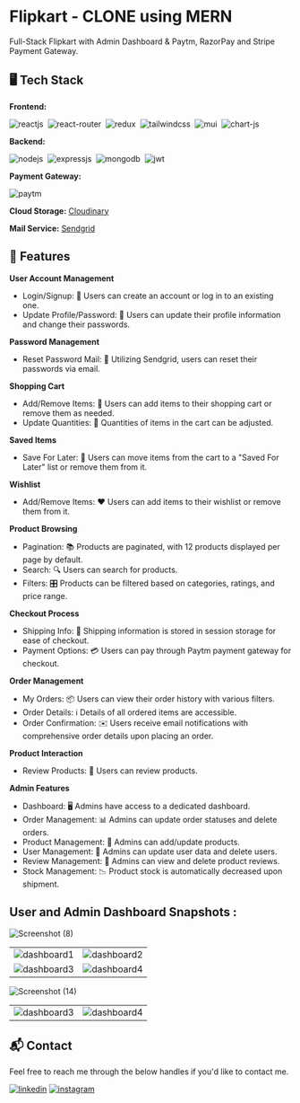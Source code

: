 # Flipkart - CLONE using MERN

Full-Stack Flipkart with Admin Dashboard & Paytm, RazorPay and Stripe Payment Gateway.

## 🖥️ Tech Stack

**Frontend:**

![reactjs](https://img.shields.io/badge/React-20232A?style=for-the-badge&logo=react&logoColor=61DAFB)&nbsp;
![react-router](https://img.shields.io/badge/React_Router-CA4245?style=for-the-badge&logo=react-router&logoColor=white)&nbsp;
![redux](https://img.shields.io/badge/Redux-593D88?style=for-the-badge&logo=redux&logoColor=white)&nbsp;
![tailwindcss](https://img.shields.io/badge/Tailwind_CSS-38B2AC?style=for-the-badge&logo=tailwind-css&logoColor=white)&nbsp;
![mui](https://img.shields.io/badge/Material--UI-0081CB?style=for-the-badge&logo=material-ui&logoColor=white)&nbsp;
![chart-js](https://img.shields.io/badge/Chart.js-FF6384?style=for-the-badge&logo=chartdotjs&logoColor=white)&nbsp;

**Backend:**

![nodejs](https://img.shields.io/badge/Node.js-43853D?style=for-the-badge&logo=node.js&logoColor=white)&nbsp;
![expressjs](https://img.shields.io/badge/Express.js-000000?style=for-the-badge&logo=express&logoColor=white)&nbsp;
![mongodb](https://img.shields.io/badge/MongoDB-4EA94B?style=for-the-badge&logo=mongodb&logoColor=white)&nbsp;
![jwt](https://img.shields.io/badge/JWT-000000?style=for-the-badge&logo=JSON%20web%20tokens&logoColor=white)&nbsp;

**Payment Gateway:**

![paytm](https://img.shields.io/badge/Paytm-002970?style=for-the-badge&logo=paytm&logoColor=00BAF2)

**Cloud Storage:** [Cloudinary](https://cloudinary.com/)

**Mail Service:** [Sendgrid](https://sendgrid.com/)

## 🚀 Features

**User Account Management**

- Login/Signup: 🚪 Users can create an account or log in to an existing one.
- Update Profile/Password: 🔐 Users can update their profile information and change their passwords.

**Password Management**

- Reset Password Mail: 📧 Utilizing Sendgrid, users can reset their passwords via email.

**Shopping Cart**

- Add/Remove Items: 🛒 Users can add items to their shopping cart or remove them as needed.
- Update Quantities: 🔢 Quantities of items in the cart can be adjusted.

**Saved Items**

- Save For Later: 💾 Users can move items from the cart to a "Saved For Later" list or remove them from it.

**Wishlist**

- Add/Remove Items: ❤️ Users can add items to their wishlist or remove them from it.

**Product Browsing**

- Pagination: 📚 Products are paginated, with 12 products displayed per page by default.
- Search: 🔍 Users can search for products.
- Filters: 🎛️ Products can be filtered based on categories, ratings, and price range.

**Checkout Process**

- Shipping Info: 🚚 Shipping information is stored in session storage for ease of checkout.
- Payment Options: 💳 Users can pay through Paytm payment gateway for checkout.

**Order Management**

- My Orders: 📦 Users can view their order history with various filters.
- Order Details: ℹ️ Details of all ordered items are accessible.
- Order Confirmation: ✉️ Users receive email notifications with comprehensive order details upon placing an order.

**Product Interaction**

- Review Products: 🌟 Users can review products.

**Admin Features**

- Dashboard: 🖥️ Admins have access to a dedicated dashboard.
- Order Management: 📊 Admins can update order statuses and delete orders.
- Product Management: 📝 Admins can add/update products.
- User Management: 👥 Admins can update user data and delete users.
- Review Management: 📜 Admins can view and delete product reviews.
- Stock Management: 📉 Product stock is automatically decreased upon shipment.

## User and Admin Dashboard Snapshots :

![Screenshot (8)](https://github.com/1sujay1/FLIPKART_DEMO_CLONE_APP/assets/70701029/5c1fbd06-02ef-4732-90bb-7dd65ecc3165)

<table>
  <tr>
    <td><img src="https://github.com/1sujay1/FLIPKART_DEMO_CLONE_APP/assets/70701029/7378a8e9-37a4-457c-85dc-d744e1967dea" alt="dashboard1" /></td>
    <td><img src="https://github.com/1sujay1/FLIPKART_DEMO_CLONE_APP/assets/70701029/f538ea02-8d8f-432d-8bde-c3359fb9ad50" alt="dashboard2" /></td>
  </tr>
  <tr>
    <td><img src="https://github.com/1sujay1/FLIPKART_DEMO_CLONE_APP/assets/70701029/82787d87-6a92-42db-90d1-b709e60ac4bf" alt="dashboard3" /></td>
    <td><img src="https://github.com/1sujay1/FLIPKART_DEMO_CLONE_APP/assets/70701029/bb828024-1a2b-4829-9501-949c0971a230" alt="dashboard4" /></td>
  </tr>
</table>

![Screenshot (14)](https://github.com/1sujay1/FLIPKART_DEMO_CLONE_APP/assets/70701029/f8efc7ae-ef50-45ce-8629-3b4182483c38)


<table>
  <tr>
    <td><img src="https://github.com/1sujay1/FLIPKART_DEMO_CLONE_APP/assets/70701029/ab844cd2-1bfa-4cb1-a574-760abd05f99c" alt="dashboard3" /></td>
    <td><img src="https://github.com/1sujay1/FLIPKART_DEMO_CLONE_APP/assets/70701029/f7032193-275f-4271-af07-ea579694bf0c" alt="dashboard4" /></td>
  </tr>
</table>


<h2>📬 Contact</h2>

Feel free to reach me through the below handles if you'd like to contact me.

[![linkedin](https://img.shields.io/badge/LinkedIn-0077B5?style=for-the-badge&logo=linkedin&logoColor=white)](https://www.linkedin.com/in/sujay-kumar-n-1381a7191/)
[![instagram](https://img.shields.io/badge/Instagram-E4405F?style=for-the-badge&logo=instagram&logoColor=white)](https://www.instagram.com/#)
